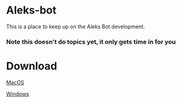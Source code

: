 # Aleks-bot
This is a place to keep up on the Aleks Bot development.

<h3>Note this doesn't do topics yet, it only gets time in for you</h3>

<h1>Download</h1>
<a href="https://drive.google.com/open?id=1aFNJkers7Jqktxyo4WTm7_PyoCDmPiEe" target="_blank">MacOS</a>




 <a href="https://drive.google.com/open?id=1N0RZVRgNDxDHD1OZzD4IqGNC_Hr-Lili" target="_blank">Windows</a>

